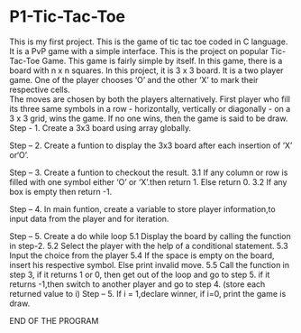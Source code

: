 # P1-Tic-Tac-Toe
This is my first project.
This is the game of tic tac toe coded in C language.
It is a PvP game with a simple interface.
This is the project on popular Tic-Tac-Toe Game. This game is fairly simple by itself. 
In this game, there is a board with n x n squares. In this project, it is 3 x 3 board. It is a two player game. One of the player chooses ‘O’ and the other ‘X’ to mark their respective cells.  
The moves are chosen by both the players alternatively. First player who fill its three same symbols in a row - horizontally, vertically or diagonally - on a 3 x 3 grid, wins the game. If no one wins, then the game is said to be draw. 
 Step - 1.  Create a 3x3 board using array globally.

Step – 2.  Create a funtion to display the 3x3 board after each insertion of ‘X’ or‘O’.

Step – 3. Create a funtion to checkout the result.
3.1 If  any column or row is filled with one symbol either ‘O’ or ‘X’.then  return 1. Else return 0.
3.2  If any box is empty then return -1.


Step – 4.  In main funtion, create a variable to store player information,to input data from the player and for iteration.

Step – 5. Create a do while loop
5.1 Display the board by calling the function in step-2.
5.2 Select the player with the help of a conditional statement.
5.3 Input the choice from the player 
5.4	If the space is empty on the board, insert his respective symbol. Else print invalid move.
5.5 Call the function in step 3, if it returns 1 or 0, then get out of the loop and go to step 5. if it returns -1,then switch to another player and go to step 4.
(store each returned value to i)
Step – 5. If  i = 1,declare winner, if i=0, print the game is draw.

END  OF THE PROGRAM

